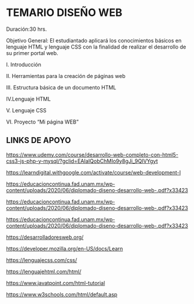 # TEMARIO DISEÑO WEB
Duración:30 hrs.

Objetivo General: El estudiantado aplicará los conocimientos básicos en lenguaje
HTML y lenguaje CSS con la finalidad de realizar el desarrollo de su primer portal
web.

I. Introducción

II. Herramientas para la creación de páginas web

III. Estructura básica de un documento HTML

IV.Lenguaje HTML

V. Lenguaje CSS

VI. Proyecto “Mi página WEB”

## LINKS DE APOYO

https://www.udemy.com/course/desarrollo-web-completo-con-html5-css3-js-php-y-mysql/?gclid=EAIaIQobChMIo9y8gJi_9QIVYgyt

https://learndigital.withgoogle.com/activate/course/web-development-I

https://educacioncontinua.fad.unam.mx/wp-content/uploads/2020/06/diplomado-diseno-desarrollo-web-.pdf?x33423

https://educacioncontinua.fad.unam.mx/wp-content/uploads/2020/06/diplomado-diseno-desarrollo-web-.pdf?x33423

https://educacioncontinua.fad.unam.mx/wp-content/uploads/2020/06/diplomado-diseno-desarrollo-web-.pdf?x33423

https://desarrolladoresweb.org/

https://developer.mozilla.org/en-US/docs/Learn

https://lenguajecss.com/css/

https://lenguajehtml.com/html/

https://www.javatpoint.com/html-tutorial

https://www.w3schools.com/html/default.asp
